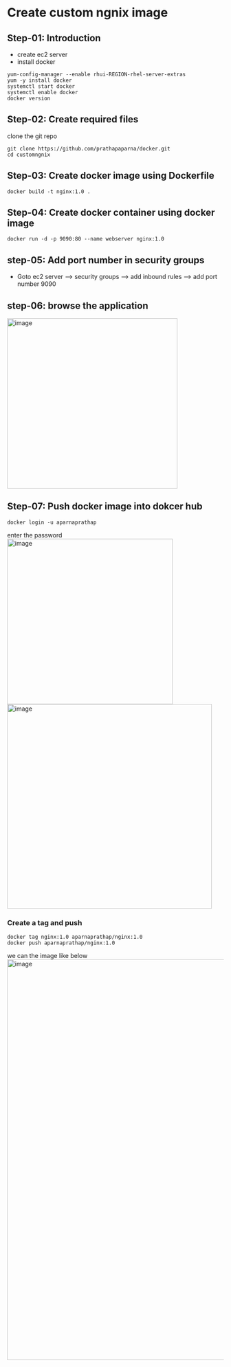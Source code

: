 # Create custom ngnix image

## Step-01: Introduction
- create ec2 server
- install docker
   
```
yum-config-manager --enable rhui-REGION-rhel-server-extras
yum -y install docker 
systemctl start docker
systemctl enable docker
docker version
```
## Step-02: Create required files
clone the git repo
```
git clone https://github.com/prathapaparna/docker.git
cd customngnix
```
## Step-03: Create docker image using Dockerfile

```
docker build -t nginx:1.0 .
```
## Step-04: Create docker container using docker image
```
docker run -d -p 9090:80 --name webserver nginx:1.0 
```
## step-05: Add port number in security groups

- Goto ec2 server --> security groups --> add inbound rules --> add port number 9090

## step-06: browse the application

<img width="396" alt="image" src="https://user-images.githubusercontent.com/99127429/209327173-5b96259b-57eb-4b44-b1d1-f0b462e12585.png">

## Step-07: Push docker image into dokcer hub

```
docker login -u aparnaprathap
```
enter the password
<img width="385" alt="image" src="https://user-images.githubusercontent.com/99127429/209327481-c40a69cd-8258-480e-a60f-25b95b9b4e12.png">
<img width="476" alt="image" src="https://user-images.githubusercontent.com/99127429/209327555-d7b6b4e7-f2c1-4e2d-813e-f3a3f210d2a9.png">

### Create a tag and push

```
docker tag nginx:1.0 aparnaprathap/nginx:1.0
docker push aparnaprathap/nginx:1.0
```
we can the image like below
<img width="933" alt="image" src="https://user-images.githubusercontent.com/99127429/209327933-6019bddd-e698-45d9-87f6-2b538f2af28e.png">




